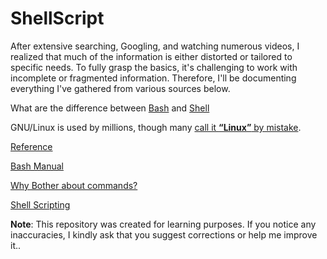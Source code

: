 # ShellScript

After extensive searching, Googling, and watching numerous videos, I realized that much of the information is either distorted or tailored to specific needs. To fully grasp the basics, it's challenging to work with incomplete or fragmented information. Therefore, I'll be documenting everything I've gathered from various sources below.

What are the difference between [Bash](https://www.gnu.org/software/bash/manual/bash.html#What-is-Bash_003f) and [Shell](https://www.gnu.org/software/bash/manual/bash.html#What-is-a-shell_003f)

GNU/Linux is used by millions, though many [call it <strong>“Linux”</strong> by mistake](https://www.gnu.org/gnu/gnu-linux-faq.html).

[Reference](https://www.gnu.org/savannah-checkouts/gnu/bash/manual/bash.html#What-is-Bash_003f)

[Bash Manual](https://www.gnu.org/manual/)

[Why Bother about commands?](https://linuxcommand.org/lc3_learning_the_shell.php)

[Shell Scripting](https://www.shellscript.sh/)

<strong>Note</strong>: This repository was created for learning purposes. If you notice any inaccuracies, I kindly ask that you suggest corrections or help me improve it..
